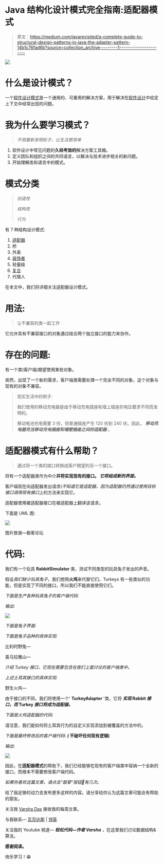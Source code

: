 # Java 结构化设计模式完全指南:适配器模式

> 原文：<https://medium.com/javarevisited/a-complete-guide-to-structural-design-patterns-in-java-the-adapter-pattern-14b1c76fad6b?source=collection_archive---------1----------------------->

![](img/0810f20d3630470384ba7e5136a49079.png)

# 什么是设计模式？

一个[软件设计模式](/javarevisited/top-10-microservice-design-patterns-for-experienced-developers-f4f5f782810e)是一个通用的、可重用的解决方案，用于解决在[软件设计](https://javarevisited.blogspot.com/2022/08/top-7-websites-to-learn-system-design.html)中给定上下文中经常出现的问题。

# 我为什么要学习模式？

> *不用重新发明轮子，让生活更简单*

1.  软件设计中常见问题的**久经考验的**解决方案工具箱。
2.  定义团队和组织之间的共同语言，以解决与技术进步相关的新问题。
3.  开始理解库和语言中的模式。

# 模式分类

> *创造性*
> 
> *结构性*
> 
> *行为*

有 7 种结构设计模式:

1.  [适配器](https://javarevisited.blogspot.com/2016/08/adapter-design-pattern-in-java-example.html)
2.  桥
3.  外表
4.  [装饰者](https://javarevisited.blogspot.com/2011/11/decorator-design-pattern-java-example.html)
5.  轻量级
6.  [复合](https://javarevisited.blogspot.com/2018/02/composite-design-pattern-in-java-real.html)
7.  代理人

在本文中，我们将详细关注适配器设计模式。

# 用法:

> 让不兼容的类一起工作

它允许具有不兼容接口的对象通过结合两个独立接口的能力来协作。

# 存在的问题:

有一个类(客户端)期望使用某些对象。

突然，出现了一个新的需求，客户端类需要处理一个完全不同的对象，这个对象与现有的对象不兼容。

> 现实生活中的例子:
> 
> 我们使用的移动充电器是由于移动充电插座和墙上插座的电压要求不同而发明的。
> 
> 移动电池充电需要 3 伏，但普通插座产生 120 伏到 240 伏。因此， ***移动充电器充当移动充电插座和墙壁插座之间的适配器*** 。

# 适配器模式有什么帮助？

> 通过将一个类的接口转换成客户期望的另一个接口。

将有一个适配器类作为中介**并将实现现有的接口。 ***它将组成新的界面。*****

客户端现在向适配器发出请求(*不知道它是适配器，因为适配器仍然通过使用目标接口调用现有接口*上的方法来实现它。

适配器使用被适配器接口在被适配器上翻译该请求。

下面是 UML 图:

[![](img/53b420f30b63a5873f3eb1c7bd4ba931.png)](https://javarevisited.blogspot.com/2020/02/23-object-oriented-design-patterns-gof-Java-programmers-developers.html)

图片致谢—极客论坛

# 代码:

我们有一个玩具 **RabbitSimulator** 类，测试不同类型的玩具兔子发出的声音。

假设*我们缺少玩具兔子*，我们想用**火鸡**来代替它们。Turkeys 有一些类似的功能，但是实现了不同的接口，所以我们不能直接使用它们。

*下面是生产各种玩具兔子的客户端代码:*

*输出:*

![](img/e06042fbc1aca0ad06a95535282a9333.png)

*下面是兔子界面:*

*下面是兔子品种的具体实现:*

比利时野兔—

喜马拉雅山—

*介绍 Turkey 接口，它现在需要包含在我们上面讨论的客户端类中。*

*上述土耳其接口的具体实现:*

野生火鸡—

由于接口的不同，我们将使用一个' **TurkeyAdapter** '类，它将 ***实现* Rabbit *接口，而* Turkey *接口将成为适配器。***

*下面是火鸡适配器的代码:*

请注意，我们是如何将土耳其行为的自定义实现添加到被覆盖的方法中的。

*下面是最终修改后的客户端代码:* ***(* 不破坏任何现有逻辑)**

*输出*:

![](img/5c86062e4b39178ba6a9c11b90608c3b.png)

因此，在**适配器模式**的帮助下，我们已经能够在现有的客户端类中容纳一个全新的接口，而根本不需要修改客户端代码。

*如果你喜欢这篇文章，请点击“鼓掌”按钮👏有几次。*

给了我足够的动力去发布更多这样的内容。请分享给你认为这篇文章可能会有帮助的朋友。

关注我 [Varsha Das](https://medium.com/u/1afbfeaec6b0?source=post_page-----13737bd712da--------------------------------) 接收我的每周文章。

与我联系— [瓦莎达斯](https://www.linkedin.com/in/varsha-das-se/) | [领英](https://www.linkedin.com/in/varsha-das-se/)

关注我的 Youtube 频道— ***轻松代码—作者 Varsha*** ，在这里我们讨论数据结构&算法。

**感谢阅读。**

快乐学习！😁